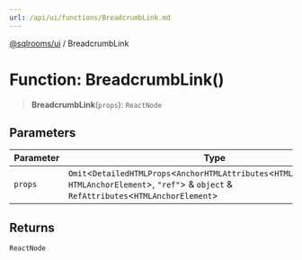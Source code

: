 ```yaml
---
url: /api/ui/functions/BreadcrumbLink.md
---
```

[@sqlrooms/ui](../index.md) / BreadcrumbLink

# Function: BreadcrumbLink()

> **BreadcrumbLink**(`props`): `ReactNode`

## Parameters

| Parameter | Type |
| ------ | ------ |
| `props` | `Omit`<`DetailedHTMLProps`<`AnchorHTMLAttributes`<`HTMLAnchorElement`>, `HTMLAnchorElement`>, `"ref"`> & `object` & `RefAttributes`<`HTMLAnchorElement`> |

## Returns

`ReactNode`
